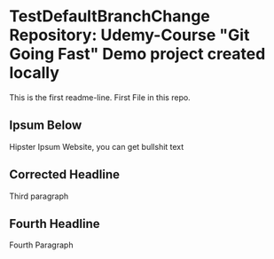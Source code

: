 # TestDefaultBranchChange Repository: Udemy-Course "Git Going Fast" Demo project created locally
This is the first readme-line.
First File in this repo.

## Ipsum Below
Hipster Ipsum Website, you can get bullshit text


## Corrected Headline
Third paragraph

## Fourth Headline
Fourth Paragraph